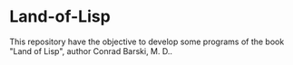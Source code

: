 # Land-of-Lisp
This repository have the objective to develop some programs of the book "Land of Lisp", author Conrad Barski, M. D..
